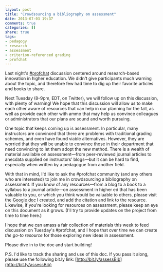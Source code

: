 ```yaml
---
layout: post
title: "Crowdsourcing a bibliography on assessment"
date: 2013-07-03 19:37
comments: true
categories: []
share: true
tags:
- pedagogy
- research
- assessment
- criterion-referenced grading
- profchat
---
```



Last night's [\#profchat](https://twitter.com/search/realtime?q=%23profchat&src=savs) discussion centered around research-based innovation in higher education. We didn't give participants much warning about the topic, and therefore few had time to dig up their favorite articles and books to share.

Next Tuesday (8–9pm, EDT, on Twitter), we will follow up on this discussion, with plenty of warning! We hope that this discussion will allow us to make each other aware of resources that can help in our planning for the fall, as well as provide each other with ammo that may help us convince colleagues or administrators that our plans are sound and worth pursuing.

One topic that keeps coming up is assessment. In particular, many instructors are convinced that there are problems with traditional grading schemes, and even have found viable alternatives. However, they are worried that they will be unable to convince those in their department that need convincing to let them adopt the new method. There is a wealth of material available on assessment—from peer-reviewed journal articles to anecdata supplied on instructors' blogs—but it can be hard to find, especially when written by a pedagogue from another field.

With that in mind, I'd like to ask the #profchat community (and any others who are interested) to join me in crowdsourcing a bibliography on assessment. If you know of any resources—from a blog to a book to a syllabus to a journal article—on assessment in higher ed that has been valuable to you, or which you think would be valuable to others, please visit the [Google doc][bib] I created, and add the citation and link to the resource. Likewise, if you're looking for resources on assessment, please keep an eye on this document as it grows. (I'll try to provide updates on the project from time to time here.)

I hope that we can amass a fair collection of materials this week to feed discussion on Tuesday's #profchat, and I hope that over time we can create *the go-to resource* for those exploring new ideas in assessment.

Please dive in to the doc and start building!

P.S. I'd like to track the sharing and use of this doc. If you pass it along, please use the following bit.ly link: [http://bit.ly/assessBib](http://bit.ly/assessBib)


[bib]: http://bit.ly/assessBib
